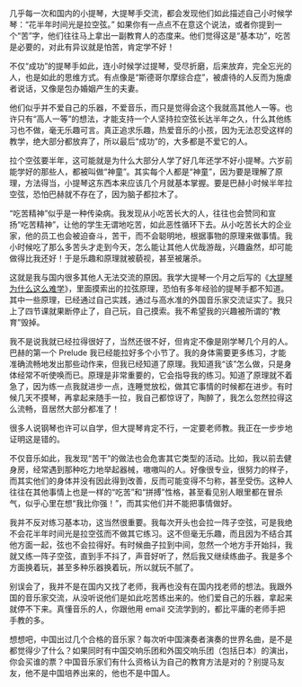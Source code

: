 几乎每一次和国内的小提琴，大提琴手交流，都会发现他们如此描述自己小时候学琴：“花半年时间光是拉空弦。” 如果你有一点点不在意这个说法，或者你提到一个“苦”字，他们往往马上拿出一副教育人的态度来。他们觉得这是“基本功”，吃苦是必要的，对此有异议就是怕苦，肯定学不好！

不仅“成功”的提琴手如此，连小时候学过提琴，受尽折磨，后来放弃，完全忘光的人，也是如此的思维方式。有点像是“斯德哥尔摩综合症”，被虐待的人反而为施虐者说话，又像是包办婚姻产生的夫妻。

他们似乎并不爱自己的乐器，不爱音乐，而只是觉得会这个我就高其他人一等。也许只有“高人一等”的想法，才能支持一个人坚持拉空弦长达半年之久，什么其他练习也不做，毫无乐趣可言。真正追求乐趣，热爱音乐的小孩，因为无法忍受这样的教学，绝大部分都放弃了，所以最后“成功”的，大多都是不爱它的人。

拉个空弦要半年，这可能就是为什么大部分人学了好几年还学不好小提琴。六岁前能学好的那些人，都被叫做“神童”。其实每个人都是“神童”，因为要是理解了原理，方法得当，小提琴这东西本来应该几个月就基本掌握。要是巴赫小时候半年拉空弦，恐怕巴赫就不存在了，因为脑子都拉木了。

“吃苦精神”似乎是一种传染病。我发现从小吃苦长大的人，往往也会赞同和宣扬“吃苦精神”，让他的学生无谓地吃苦，如此恶性循环下去。从小吃苦长大的企业家，他的员工也会被迫奋斗，苦干，而不会聪明地，根据事物的原理来做事情。我小时候吃了那么多苦头才走到今天，怎么能让其他人优哉游哉，兴趣盎然，却可能做得比我还好！于是乐趣和原理就被藐视，甚至被屠杀。

<span>这就是我与国内很多其他人无法交流的原因。我学大提琴一个月之后写的《</span>[大提琴为什么这么难学](http://www.yinwang.org/blog-cn/2021/04/16/cello-technique)<span>》，里面摸索出的拉弦原理，恐怕有多年经验的提琴手都不知道。其中一些原理，已经通过自己实践，通过与高水准的外国音乐家交流证实了。我只上了四节课就果断停止了，自己玩，自己摸索。我不希望我的兴趣被所谓的“教育”毁掉。</span>

我不是说我就已经拉得很好了，当然还很不好，但肯定不像是刚学琴几个月的人。巴赫的第一个 Prelude 我已经能拉好多个小节了。我的身体需要更多练习，才能准确流畅地发出那些动作来，但我已经知道了原理。我知道我“该”怎么做，只是身体经常不听使唤而已。原理是非常重要的，它会指导我的练习。知道了原理就不着急了，因为练一点我就进步一点，连睡觉放松，做其它事情的时候都在进步。有时候几天不摸琴，再拿起来随手一拉，我自己都惊讶了，陶醉了，我怎么忽然拉得这么流畅，音居然大部分都准了！

很多人说钢琴也许可以自学，但大提琴肯定不行，一定要老师教。我正在一步步地证明这是错的。

不仅音乐如此，我发现“苦干”的做法也会危害其它类型的活动。比如，我以前去健身房，经常遇到那种吃力地举起器械，嗷嗷叫的人。好像很专业，很努力的样子，而其实他们的身体并没有因此得到改善，反而可能变得不匀称，甚至受伤。这种人往往在其他事情上也是一样的“吃苦”和“拼搏”性格，甚至看见别人眼里都在冒杀气，似乎心里在想“我比你强！”，而其实他们并不能把事情做好。

我并不反对练习基本功，这当然很重要。我每次开头也会拉一阵子空弦，可是我绝不会花半年时间光是拉空弦而不做其它练习。这不但毫无乐趣，而且因为不结合其他方面一起，弦也不会拉得好。有时候曲子拉到中间，忽然一个地方手开始抖，我就又练一阵子空弦，直到手不抖了，声音好听了，然后我又继续练曲子。我是多个方面换着玩，甚至多种乐器换着玩，所以就玩不腻了。

别误会了，我并不是在国内又找了老师，我再也没有在国内找老师的想法。我跟外国的音乐家交流，从没听说他们是如此吃苦练出来的。他们爱自己的乐器，拿起来就停不下来。真懂音乐的人，你跟他用 email 交流学到的，都比平庸的老师手把手教的多。

想想吧，中国出过几个合格的音乐家？每次听中国演奏者演奏的世界名曲，是不是都觉得少了什么？如果同时有中国交响乐团和外国交响乐团（包括日本）的演出，你会买谁的票？中国音乐家们有什么资格认为自己的教育方法是对的？别提马友友，他不是中国培养出来的，他也不是中国人。
